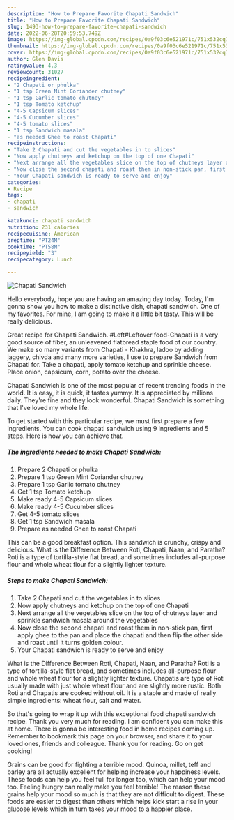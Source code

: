 ```yaml
---
description: "How to Prepare Favorite Chapati Sandwich"
title: "How to Prepare Favorite Chapati Sandwich"
slug: 1493-how-to-prepare-favorite-chapati-sandwich
date: 2022-06-28T20:59:53.749Z
image: https://img-global.cpcdn.com/recipes/0a9f03c6e521971c/751x532cq70/chapati-sandwich-recipe-main-photo.jpg
thumbnail: https://img-global.cpcdn.com/recipes/0a9f03c6e521971c/751x532cq70/chapati-sandwich-recipe-main-photo.jpg
cover: https://img-global.cpcdn.com/recipes/0a9f03c6e521971c/751x532cq70/chapati-sandwich-recipe-main-photo.jpg
author: Glen Davis
ratingvalue: 4.3
reviewcount: 31027
recipeingredient:
- "2 Chapati or phulka"
- "1 tsp Green Mint Coriander chutney"
- "1 tsp Garlic tomato chutney"
- "1 tsp Tomato ketchup"
- "4-5 Capsicum slices"
- "4-5 Cucumber slices"
- "4-5 tomato slices"
- "1 tsp Sandwich masala"
- "as needed Ghee to roast Chapati"
recipeinstructions:
- "Take 2 Chapati and cut the vegetables in to slices"
- "Now apply chutneys and ketchup on the top of one Chapati"
- "Next arrange all the vegetables slice on the top of chutneys layer and sprinkle sandwich masala around the vegetables"
- "Now close the second chapati and roast them in non-stick pan, first apply ghee to the pan and place the chapati and then flip the other side and roast until it turns golden colour."
- "Your Chapati sandwich is ready to serve and enjoy"
categories:
- Recipe
tags:
- chapati
- sandwich

katakunci: chapati sandwich 
nutrition: 231 calories
recipecuisine: American
preptime: "PT24M"
cooktime: "PT58M"
recipeyield: "3"
recipecategory: Lunch

---
```



![Chapati Sandwich](https://img-global.cpcdn.com/recipes/0a9f03c6e521971c/751x532cq70/chapati-sandwich-recipe-main-photo.jpg)

Hello everybody, hope you are having an amazing day today. Today, I'm gonna show you how to make a distinctive dish, chapati sandwich. One of my favorites. For mine, I am going to make it a little bit tasty. This will be really delicious.

Great recipe for Chapati Sandwich. #Left#Leftover food-Chapati is a very good source of fiber, an unleavened flatbread staple food of our country. We make so many variants from Chapati - Khakhra, ladoo by adding jaggery, chivda and many more varieties, I use to prepare Sandwich from Chapati for. Take a chapati, apply tomato ketchup and sprinkle cheese. Place onion, capsicum, corn, potato over the cheese.

Chapati Sandwich is one of the most popular of recent trending foods in the world. It is easy, it is quick, it tastes yummy. It is appreciated by millions daily. They're fine and they look wonderful. Chapati Sandwich is something that I've loved my whole life.


To get started with this particular recipe, we must first prepare a few ingredients. You can cook chapati sandwich using 9 ingredients and 5 steps. Here is how you can achieve that.

<!--inarticleads1-->

##### The ingredients needed to make Chapati Sandwich:

1. Prepare 2 Chapati or phulka
1. Prepare 1 tsp Green Mint Coriander chutney
1. Prepare 1 tsp Garlic tomato chutney
1. Get 1 tsp Tomato ketchup
1. Make ready 4-5 Capsicum slices
1. Make ready 4-5 Cucumber slices
1. Get 4-5 tomato slices
1. Get 1 tsp Sandwich masala
1. Prepare as needed Ghee to roast Chapati


This can be a good breakfast option. This sandwich is crunchy, crispy and delicious. What is the Difference Between Roti, Chapati, Naan, and Paratha? Roti is a type of tortilla-style flat bread, and sometimes includes all-purpose flour and whole wheat flour for a slightly lighter texture. 

<!--inarticleads2-->

##### Steps to make Chapati Sandwich:

1. Take 2 Chapati and cut the vegetables in to slices
1. Now apply chutneys and ketchup on the top of one Chapati
1. Next arrange all the vegetables slice on the top of chutneys layer and sprinkle sandwich masala around the vegetables
1. Now close the second chapati and roast them in non-stick pan, first apply ghee to the pan and place the chapati and then flip the other side and roast until it turns golden colour.
1. Your Chapati sandwich is ready to serve and enjoy


What is the Difference Between Roti, Chapati, Naan, and Paratha? Roti is a type of tortilla-style flat bread, and sometimes includes all-purpose flour and whole wheat flour for a slightly lighter texture. Chapatis are type of Roti usually made with just whole wheat flour and are slightly more rustic. Both Roti and Chapatis are cooked without oil. It is a staple and made of really simple ingredients: wheat flour, salt and water. 

So that's going to wrap it up with this exceptional food chapati sandwich recipe. Thank you very much for reading. I am confident you can make this at home. There is gonna be interesting food in home recipes coming up. Remember to bookmark this page on your browser, and share it to your loved ones, friends and colleague. Thank you for reading. Go on get cooking!

Grains can be good for fighting a terrible mood. Quinoa, millet, teff and barley are all actually excellent for helping increase your happiness levels. These foods can help you feel full for longer too, which can help your mood too. Feeling hungry can really make you feel terrible! The reason these grains help your mood so much is that they are not difficult to digest. These foods are easier to digest than others which helps kick start a rise in your glucose levels which in turn takes your mood to a happier place.
